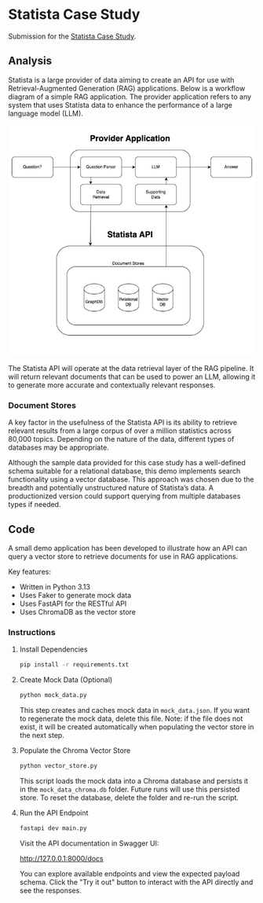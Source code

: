 # Statista Case Study

Submission for the 
[Statista Case Study](docs/Case_Study_-_Software.pdf).

## Analysis

Statista is a large provider of data aiming to create an API for use with Retrieval-Augmented Generation (RAG) applications. Below is a workflow diagram of a simple RAG application. The provider application refers to any system that uses Statista data to enhance the performance of a large language model (LLM).

![Workflow](docs/workflow.png "Workflow")

The Statista API will operate at the data retrieval layer of the RAG pipeline. It will return relevant documents that can be used to power an LLM, allowing it to generate more accurate and contextually relevant responses.

### Document Stores

A key factor in the usefulness of the Statista API is its ability to retrieve relevant results from a large corpus of over a million statistics across 80,000 topics. Depending on the nature of the data, different types of databases may be appropriate.

Although the sample data provided for this case study has a well-defined schema suitable for a relational database, this demo implements search functionality using a vector database. This approach was chosen due to the breadth and potentially unstructured nature of Statista’s data. A productionized version could support querying from multiple databases types if needed.

## Code

A small demo application has been developed to illustrate how an API can query a vector store to retrieve documents for use in RAG applications.

Key features:

* Written in Python 3.13
* Uses Faker to generate mock data
* Uses FastAPI for the RESTful API
* Uses ChromaDB as the vector store

### Instructions

1. Install Dependencies

    ```bash
    pip install -r requirements.txt
    ```

1. Create Mock Data (Optional)

    ```bash
    python mock_data.py
    ```

    This step creates and caches mock data in `mock_data.json`. If you want to regenerate the mock data, delete this file. Note: if the file does not exist, it will be created automatically when populating the vector store in the next step.

1. Populate the Chroma Vector Store

    ```bash
    python vector_store.py
    ```

    This script loads the mock data into a Chroma database and persists it in the `mock_data_chroma.db` folder. Future runs will use this persisted store. To reset the database, delete the folder and re-run the script.

1. Run the API Endpoint

    ```bash
    fastapi dev main.py
    ```

    Visit the API documentation in Swagger UI:

    http://127.0.0.1:8000/docs

    You can explore available endpoints and view the expected payload schema. Click the "Try it out" button to interact with the API directly and see the responses.

